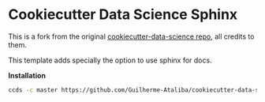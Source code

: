 # Cookiecutter Data Science Sphinx

This is a fork from the original [cookiecutter-data-science repo](https://github.com/drivendataorg/cookiecutter-data-science), all credits to them.

This template adds specially the option to use sphinx for docs. 

**Installation**
```bash
ccds -c master https://github.com/Guilherme-Ataliba/cookiecutter-data-science-sphinx
```
